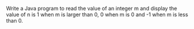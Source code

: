 Write a Java program to read the value of an integer m and display the value of n is 1 when m is larger than 0, 0 when m is 0 and -1 when m is less than 0.
